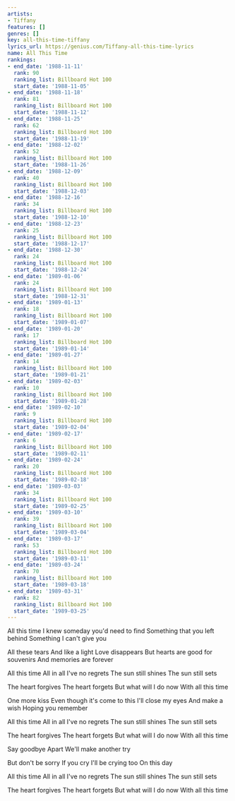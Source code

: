 ```yaml
---
artists:
- Tiffany
features: []
genres: []
key: all-this-time-tiffany
lyrics_url: https://genius.com/Tiffany-all-this-time-lyrics
name: All This Time
rankings:
- end_date: '1988-11-11'
  rank: 90
  ranking_list: Billboard Hot 100
  start_date: '1988-11-05'
- end_date: '1988-11-18'
  rank: 81
  ranking_list: Billboard Hot 100
  start_date: '1988-11-12'
- end_date: '1988-11-25'
  rank: 62
  ranking_list: Billboard Hot 100
  start_date: '1988-11-19'
- end_date: '1988-12-02'
  rank: 52
  ranking_list: Billboard Hot 100
  start_date: '1988-11-26'
- end_date: '1988-12-09'
  rank: 40
  ranking_list: Billboard Hot 100
  start_date: '1988-12-03'
- end_date: '1988-12-16'
  rank: 34
  ranking_list: Billboard Hot 100
  start_date: '1988-12-10'
- end_date: '1988-12-23'
  rank: 25
  ranking_list: Billboard Hot 100
  start_date: '1988-12-17'
- end_date: '1988-12-30'
  rank: 24
  ranking_list: Billboard Hot 100
  start_date: '1988-12-24'
- end_date: '1989-01-06'
  rank: 24
  ranking_list: Billboard Hot 100
  start_date: '1988-12-31'
- end_date: '1989-01-13'
  rank: 18
  ranking_list: Billboard Hot 100
  start_date: '1989-01-07'
- end_date: '1989-01-20'
  rank: 17
  ranking_list: Billboard Hot 100
  start_date: '1989-01-14'
- end_date: '1989-01-27'
  rank: 14
  ranking_list: Billboard Hot 100
  start_date: '1989-01-21'
- end_date: '1989-02-03'
  rank: 10
  ranking_list: Billboard Hot 100
  start_date: '1989-01-28'
- end_date: '1989-02-10'
  rank: 9
  ranking_list: Billboard Hot 100
  start_date: '1989-02-04'
- end_date: '1989-02-17'
  rank: 6
  ranking_list: Billboard Hot 100
  start_date: '1989-02-11'
- end_date: '1989-02-24'
  rank: 20
  ranking_list: Billboard Hot 100
  start_date: '1989-02-18'
- end_date: '1989-03-03'
  rank: 34
  ranking_list: Billboard Hot 100
  start_date: '1989-02-25'
- end_date: '1989-03-10'
  rank: 39
  ranking_list: Billboard Hot 100
  start_date: '1989-03-04'
- end_date: '1989-03-17'
  rank: 53
  ranking_list: Billboard Hot 100
  start_date: '1989-03-11'
- end_date: '1989-03-24'
  rank: 70
  ranking_list: Billboard Hot 100
  start_date: '1989-03-18'
- end_date: '1989-03-31'
  rank: 82
  ranking_list: Billboard Hot 100
  start_date: '1989-03-25'
---
```

All this time
I knew someday you'd need to find
Something that you left behind
Something I can't give you

All these tears
And like a light
Love disappears
But hearts are good for souvenirs
And memories are forever

All this time
All in all
I've no regrets
The sun still shines
The sun still sets

The heart forgives
The heart forgets
But what will I do now
With all this time

One more kiss
Even though it's come to this
I'll close my eyes
And make a wish
Hoping you remember

All this time
All in all
I've no regrets
The sun still shines
The sun still sets

The heart forgives
The heart forgets
But what will I do now
With all this time

Say goodbye
Apart
We'll make another try

But don't be sorry
If you cry
I'll be crying too
On this day

All this time
All in all
I've no regrets
The sun still shines
The sun still sets

The heart forgives
The heart forgets
But what will I do now
With all this time
